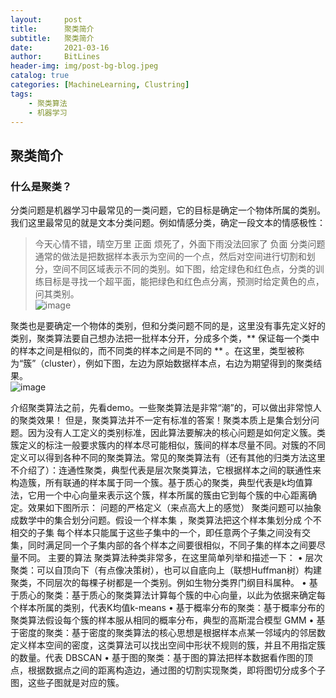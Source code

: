 ```yaml
---
layout:     post
title:      聚类简介
subtitle:   聚类简介
date:       2021-03-16
author:     BitLines
header-img: img/post-bg-blog.jpeg
catalog: true
categories: [MachineLearning, Clustring]
tags:
    - 聚类算法
    - 机器学习
---
```



## 聚类简介

### 什么是聚类？
分类问题是机器学习中最常见的一类问题，它的目标是确定一个物体所属的类别。我们这里最常见的就是文本分类问题。例如情感分类，确定一段文本的情感极性：
> 今天心情不错，晴空万里           正面
> 烦死了，外面下雨没法回家了        负面
分类问题通常的做法是把数据样本表示为空间的一个点，然后对空间进行切割和划分，空间不同区域表示不同的类别。如下图，给定绿色和红色点，分类的训练目标是寻找一个超平面，能把绿色和红色点分离，预测时给定黄色的点，问其类别。  
![image](https://user-images.githubusercontent.com/80689631/111261445-76e91780-865d-11eb-9110-9cf54f929b25.png)  

聚类也是要确定一个物体的类别，但和分类问题不同的是，这里没有事先定义好的类别，聚类算法要自己想办法把一批样本分开，分成多个类，** 保证每一个类中的样本之间是相似的，而不同类的样本之间是不同的 ** 。在这里，类型被称为“簇”（cluster），例如下图，左边为原始数据样本点，右边为期望得到的聚类结果。  
![image](https://user-images.githubusercontent.com/80689631/111261493-85373380-865d-11eb-91e2-e0c411cb0068.png)

介绍聚类算法之前，先看demo。一些聚类算法是非常“潮”的，可以做出非常惊人的聚类效果！
但是，聚类算法并不一定有标准的答案！聚类本质上是集合划分问题。因为没有人工定义的类别标准，因此算法要解决的核心问题是如何定义簇。类簇定义的标注一般要求簇内的样本尽可能相似，簇间的样本尽量不同。对簇的不同定义可以得到各种不同的聚类算法。常见的聚类算法有（还有其他的归类方法这里不介绍了）：连通性聚类，典型代表是层次聚类算法，它根据样本之间的联通性来构造簇，所有联通的样本属于同一个簇。基于质心的聚类，典型代表是k均值算法，它用一个中心向量来表示这个簇，样本所属的簇由它到每个簇的中心距离确定。效果如下图所示：
问题的严格定义（来点高大上的感觉）
聚类问题可以抽象成数学中的集合划分问题。假设一个样本集
，聚类算法把这个样本集划分成    个不相交的子集 
每个样本只能属于这些子集中的一个，即任意两个子集之间没有交集，同时满足同一个子集内部的各个样本之间要很相似，不同子集的样本之间要尽量不同。
主要的算法
聚类算法种类非常多，在这里简单列举和描述一下：
• 层次聚类：可以自顶向下（有点像决策树），也可以自底向上（联想Huffman树）构建聚类，不同层次的每棵子树都是一个类别。例如生物分类界门纲目科属种。
• 基于质心的聚类：基于质心的聚类算法计算每个簇的中心向量，以此为依据来确定每个样本所属的类别，代表K均值k-means
• 基于概率分布的聚类：基于概率分布的聚类算法假设每个簇的样本服从相同的概率分布，典型的高斯混合模型 GMM
• 基于密度的聚类：基于密度的聚类算法的核心思想是根据样本点某一邻域内的邻居数定义样本空间的密度，这类算法可以找出空间中形状不规则的簇，并且不用指定簇的数量。代表 DBSCAN
• 基于图的聚类：基于图的算法把样本数据看作图的顶点，根据数据点之间的距离构造边，通过图的切割实现聚类，即将图切分成多个子图，这些子图就是对应的簇。
